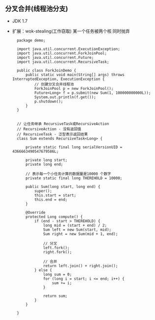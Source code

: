 


## 分叉合并(线程池分支)

- JDK 1.7
- 扩展：wok-stealing(工作窃取) 某一个任务被两个核 同时抛弃


        package demo;

        import java.util.concurrent.ExecutionException;
        import java.util.concurrent.ForkJoinPool;
        import java.util.concurrent.Future;
        import java.util.concurrent.RecursiveTask;

        public class ForkJoinDemo {
            public static void main(String[] args) throws InterruptedException, ExecutionException {
                // 创建分叉合并线程池
                ForkJoinPool p = new ForkJoinPool();
                Future<Long> f = p.submit(new Sum(1, 100000000000L));
                System.out.println(f.get());
                p.shutdown();
            }
        }


        // 让任务继承 RecursiveTask或RecursiveAction
        // RecursiveAction - 没有返回值
        // RecursiveTask - 泛型表示返回结果
        class Sum extends RecursiveTask<Long> {
            
            private static final long serialVersionUID = 4366663490547679586L;
            
            private long start;
            private long end;
            
            // 表示每一个小任务计算的数据量是10000 个数字
            private static final long THEREHOLD = 10000;
            
            public Sum(long start, long end) {
                super();
                this.start = start;
                this.end = end;
            }

            @Override
            protected Long compute() {
                if (end - start > THEREHOLD) {
                    long mid = (start + end) / 2;
                    Sum left = new Sum(start, mid);
                    Sum right = new Sum(mid + 1, end);
                    
                    // 分叉
                    left.fork();
                    right.fork();
                    
                    // 合并
                    return left.join() + right.join();
                } else {
                    long sum = 0;
                    for (long i = start; i <= end; i++) {
                        sum += i;
                    }
                    
                    return sum;
                }
            }
            
        }


